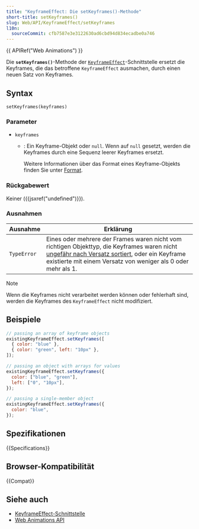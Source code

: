 ```yaml
---
title: "KeyframeEffect: Die setKeyframes()-Methode"
short-title: setKeyframes()
slug: Web/API/KeyframeEffect/setKeyframes
l10n:
  sourceCommit: cfb7587e3e3122630ad6cbd94d834ecadbe0a746
---
```


{{ APIRef("Web Animations") }}

Die **`setKeyframes()`**-Methode der [`KeyframeEffect`](/de/docs/Web/API/KeyframeEffect)-Schnittstelle ersetzt die Keyframes, die das betroffene `KeyframeEffect` ausmachen, durch einen neuen Satz von Keyframes.

## Syntax

```js-nolint
setKeyframes(keyframes)
```

### Parameter

- `keyframes`

  - : Ein Keyframe-Objekt oder `null`. Wenn auf `null` gesetzt, werden die Keyframes durch eine Sequenz leerer Keyframes ersetzt.

    Weitere Informationen über das Format eines Keyframe-Objekts finden Sie unter [Format](/de/docs/Web/API/Web_Animations_API/Keyframe_Formats#syntax).

### Rückgabewert

Keiner ({{jsxref("undefined")}}).

### Ausnahmen

<table class="no-markdown">
  <thead>
    <tr>
      <th scope="col">Ausnahme</th>
      <th scope="col">Erklärung</th>
    </tr>
  </thead>
  <tbody>
    <tr>
      <td><code>TypeError</code></td>
      <td>
        Eines oder mehrere der Frames waren nicht vom richtigen Objekttyp, die
        Keyframes waren nicht
        <a href="https://w3c.github.io/web-animations/#loosely-sorted-by-offset"
          >ungefähr nach Versatz sortiert</a
        >, oder ein Keyframe existierte mit einem Versatz von weniger als 0 oder mehr als 1.
      </td>
    </tr>
  </tbody>
</table>

> [!NOTE]
> Wenn die Keyframes nicht verarbeitet werden können oder fehlerhaft sind, werden die Keyframes des `KeyframeEffect` nicht modifiziert.

## Beispiele

```js
// passing an array of keyframe objects
existingKeyframeEffect.setKeyframes([
  { color: "blue" },
  { color: "green", left: "10px" },
]);

// passing an object with arrays for values
existingKeyframeEffect.setKeyframes({
  color: ["blue", "green"],
  left: ["0", "10px"],
});

// passing a single-member object
existingKeyframeEffect.setKeyframes({
  color: "blue",
});
```

## Spezifikationen

{{Specifications}}

## Browser-Kompatibilität

{{Compat}}

## Siehe auch

- [KeyframeEffect-Schnittstelle](/de/docs/Web/API/KeyframeEffect)
- [Web Animations API](/de/docs/Web/API/Web_Animations_API)

